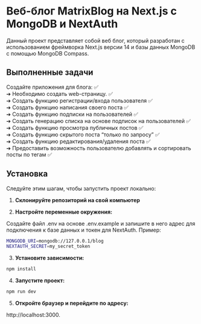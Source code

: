 # Веб-блог MatrixBlog на Next.js с MongoDB и NextAuth

Данный проект представляет собой веб блог, который разработан с использованием фреймворка Next.js версии 14 и базы данных MongoDB с помощью MongoDB Compass.

## Выполненные задачи

Создайте приложения для блога: &#x2705;\
➔ Необходимо создать web-страницу. &#x2705;\
➔ Создать функцию регистрации/входа пользователя &#x2705;\
➔ Создать функцию написания своего поста &#x2705;\
➔ Создать функцию подписки на пользователей &#x2705;\
➔ Создать генерацию списка на основе подписок на пользователей &#x2705;\
➔ Создать функцию просмотра публичных постов &#x2705;\
➔ Создать функцию скрытого поста “только по запросу” &#x2705;\
➔ Создать функцию редактирования/удаления поста &#x2705;\
➔ Предоставить возможность пользователю добавлять и сортировать посты по тегам &#x2705;

## Установка

Следуйте этим шагам, чтобы запустить проект локально:

1. **Склонируйте репозиторий на свой компьютер**

2. **Настройте переменные окружения:**

Создайте файл .env на основе .env.example и запишите в него адрес для подключения к базе данных и токен для NextAuth. Пример:

```bash
MONGODB_URI=mongodb://127.0.0.1/blog
NEXTAUTH_SECRET=my_secret_token
```

3. **Установите зависимости:**

```bash
npm install
```

4. **Запустите проект:**

```bash
npm run dev
```

5. **Откройте браузер и перейдите по адресу:**

http://localhost:3000.
